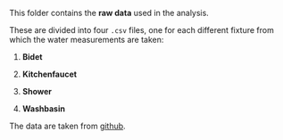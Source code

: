 This folder contains the **raw data** used in the analysis.

These are divided into four `.csv` files, one for each different fixture from which the water measurements are taken:


1. **Bidet**


2. **Kitchenfaucet**


3. **Shower**


4. **Washbasin**


The data are taken from [github](https://github.com/AnnaDiMauro/WEUSEDTO-Data).